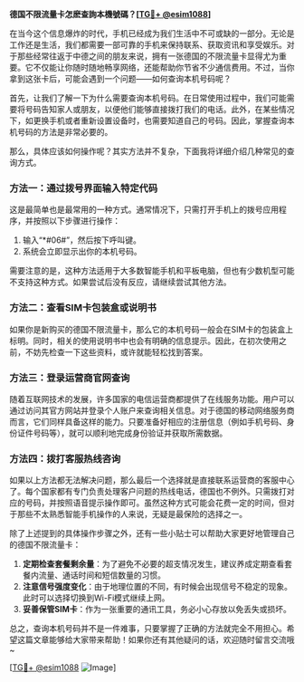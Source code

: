 **德国不限流量卡怎麽查詢本機號碼？[[TG💪+ @esim1088](https://t.me/s/esim1088)]**

在当今这个信息爆炸的时代，手机已经成为我们生活中不可或缺的一部分。无论是工作还是生活，我们都需要一部可靠的手机来保持联系、获取资讯和享受娱乐。对于那些经常往返于中德之间的朋友来说，拥有一张德国的不限流量卡显得尤为重要。它不仅能让你随时随地畅享网络，还能帮助你节省不少通信费用。不过，当你拿到这张卡后，可能会遇到一个问题——如何查询本机号码呢？

首先，让我们了解一下为什么需要查询本机号码。在日常使用过程中，我们可能需要将号码告知家人或朋友，以便他们能够直接拨打我们的电话。此外，在某些情况下，如更换手机或者重新设置设备时，也需要知道自己的号码。因此，掌握查询本机号码的方法是非常必要的。

那么，具体应该如何操作呢？其实方法并不复杂，下面我将详细介绍几种常见的查询方式。

### 方法一：通过拨号界面输入特定代码

这是最简单也是最常用的一种方式。通常情况下，只需打开手机上的拨号应用程序，并按照以下步骤进行操作：

1. 输入“*#06#”，然后按下呼叫键。
2. 系统会立即显示出你的本机号码。

需要注意的是，这种方法适用于大多数智能手机和平板电脑，但也有少数机型可能不支持这种方式。如果尝试后没有反应，请继续尝试其他方法。

### 方法二：查看SIM卡包装盒或说明书

如果你是新购买的德国不限流量卡，那么它的本机号码一般会在SIM卡的包装盒上标明。同时，相关的使用说明书中也会有明确的信息提示。因此，在初次使用之前，不妨先检查一下这些资料，或许就能轻松找到答案。

### 方法三：登录运营商官网查询

随着互联网技术的发展，许多国家的电信运营商都提供了在线服务功能。用户可以通过访问其官方网站并登录个人账户来查询相关信息。对于德国的移动网络服务商而言，它们同样具备这样的能力。只要准备好相应的注册信息（例如手机号码、身份证件号码等），就可以顺利地完成身份验证并获取所需数据。

### 方法四：拨打客服热线咨询

如果以上方法都无法解决问题，那么最后一个选择就是直接联系运营商的客服中心了。每个国家都有专门负责处理客户问题的热线电话，德国也不例外。只需拨打对应的号码，并按照语音提示操作即可。虽然这种方式可能会花费一定的时间，但对于那些不太熟悉智能手机操作的人来说，无疑是最保险的选择之一。

除了上述提到的具体操作步骤之外，还有一些小贴士可以帮助大家更好地管理自己的德国不限流量卡：

1. **定期检查套餐剩余量**：为了避免不必要的超支情况发生，建议养成定期查看套餐内流量、通话时间和短信数量的习惯。
2. **注意信号强度变化**：由于地理位置的不同，有时候会出现信号不稳定的现象。此时可以选择切换到Wi-Fi模式继续上网。
3. **妥善保管SIM卡**：作为一张重要的通讯工具，务必小心存放以免丢失或损坏。

总之，查询本机号码并不是一件难事，只要掌握了正确的方法就完全不用担心。希望这篇文章能够给大家带来帮助！如果你还有其他疑问的话，欢迎随时留言交流哦~

[[TG💪+ @esim1088](https://t.me/s/esim1088) ![Image](https://i.postimg.cc/4NQfJmqS/Snipaste-2025-05-13-00-14-12.png)]
